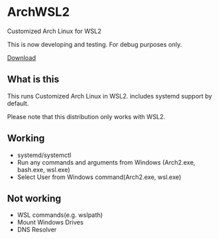 # ArchWSL2
Customized Arch Linux for WSL2

This is now developing and testing. For debug purposes only.

[Download](https://github.com/yuk7/ArchWSL2/releases/latest)

## What is this
This runs Customized Arch Linux in WSL2.
includes systemd support by default.

Please note that this distribution only works with WSL2.

## Working
* systemd/systemctl
* Run any commands and arguments from Windows (Arch2.exe, bash.exe, wsl.exe)
* Select User from Windows command(Arch2.exe, wsl.exe)

## Not working
* WSL commands(e.g. wslpath)
* Mount Windows Drives
* DNS Resolver
